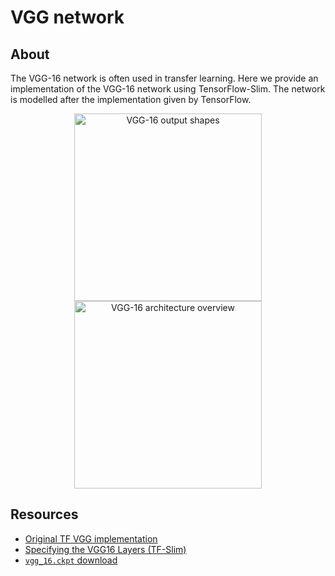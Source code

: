 # VGG network
## About
The VGG-16 network is often used in transfer learning. Here we provide an implementation of the VGG-16 network using TensorFlow-Slim. The network is modelled after the implementation given by TensorFlow.

<div align="center">
    <img
        src="https://s3-ap-south-1.amazonaws.com/av-blog-media/wp-content/uploads/2017/05/01000913/i3.png"
        alt="VGG-16 output shapes"
        width="300" />
    <img
        src="https://blog.keras.io/img/imgclf/vgg16_modified.png"
        alt="VGG-16 architecture overview"
        width="300" />
</div>

## Resources
* [Original TF VGG implementation](https://github.com/tensorflow/tensorflow/blob/master/tensorflow/contrib/slim/python/slim/nets/vgg.py)
* [Specifying the VGG16 Layers (TF-Slim)](https://github.com/tensorflow/tensorflow/tree/master/tensorflow/contrib/slim#working-example-specifying-the-vgg16-layers)
* [`vgg_16.ckpt` download](https://github.com/tensorflow/models/tree/master/research/slim#pre-trained-models)